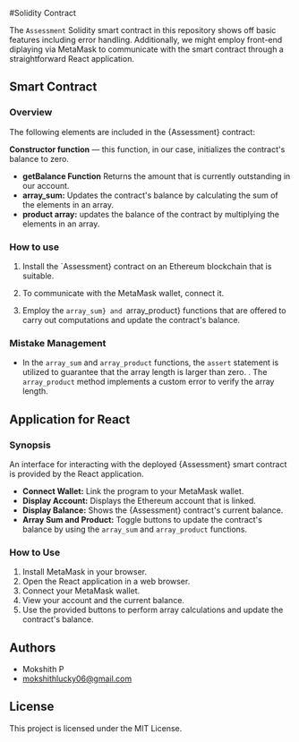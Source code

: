 #Solidity Contract

The `Assessment` Solidity smart contract in this repository shows off basic features including error handling. Additionally, we might employ front-end diplaying via MetaMask to communicate with the smart contract through a straightforward React application.

## Smart Contract

### Overview

The following elements are included in the {Assessment} contract:

**Constructor function** — this function, in our case, initializes the contract's balance to zero.
- **getBalance Function** Returns the amount that is currently outstanding in our account.
- **array_sum:** Updates the contract's balance by calculating the sum of the elements in an array.
- **product array:** updates the balance of the contract by multiplying the elements in an array.

### How to use

1. Install the `Assessment} contract on an Ethereum blockchain that is suitable.
2. To communicate with the MetaMask wallet, connect it. 

3. Employ the `array_sum} and `array_product} functions that are offered to carry out computations and update the contract's balance.

### Mistake Management

- In the `array_sum` and `array_product` functions, the `assert` statement is utilized to guarantee that the array length is larger than zero.
. The `array_product` method implements a custom error to verify the array length.

## Application for React

### Synopsis

An interface for interacting with the deployed {Assessment} smart contract is provided by the React application.

- **Connect Wallet:** Link the program to your MetaMask wallet.
- **Display Account:** Displays the Ethereum account that is linked.
- **Display Balance:** Shows the {Assessment} contract's current balance.
- **Array Sum and Product:** Toggle buttons to update the contract's balance by using the `array_sum` and `array_product` functions.

### How to Use

1. Install MetaMask in your browser.
2. Open the React application in a web browser.
3. Connect your MetaMask wallet.
4. View your account and the current balance.
5. Use the provided buttons to perform array calculations and update the contract's balance.

## Authors

- Mokshith P
- mokshithlucky06@gmail.com

## License

This project is licensed under the MIT License. 
